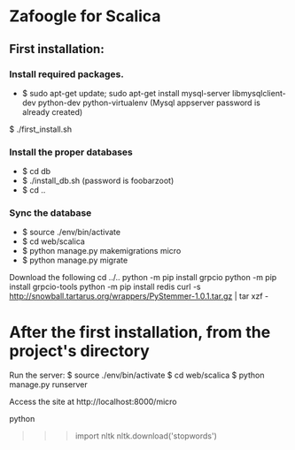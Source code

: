 # Zafoogle for Scalica

## First installation:

### Install required packages.
- $ sudo apt-get update; sudo apt-get install mysql-server libmysqlclient-dev python-dev python-virtualenv
(Mysql appserver password is already created)

$ ./first_install.sh

### Install the proper databases
- $ cd db
- $ ./install_db.sh
(password is foobarzoot)
- $ cd ..

### Sync the database
- $ source ./env/bin/activate
- $ cd web/scalica
- $ python manage.py makemigrations micro
- $ python manage.py migrate

Download the following 
cd ../.. 
python -m pip install grpcio
python -m pip install grpcio-tools
python -m pip install redis
curl -s http://snowball.tartarus.org/wrappers/PyStemmer-1.0.1.tar.gz | tar xzf -


# After the first installation, from the project's directory
Run the server:
$ source ./env/bin/activate
$ cd web/scalica
$ python manage.py runserver

Access the site at http://localhost:8000/micro

python
>>> import nltk
>>> nltk.download('stopwords')
